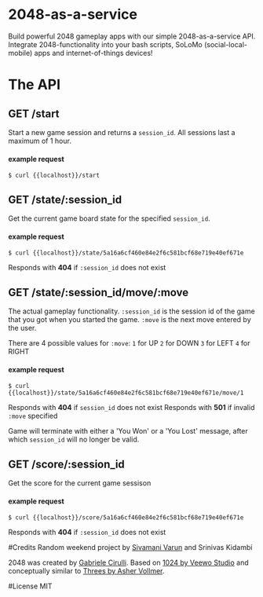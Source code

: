 2048-as-a-service
=================

Build powerful 2048 gameplay apps with our simple 2048-as-a-service API.
Integrate 2048-functionality into your bash scripts, SoLoMo (social-local-mobile) apps and
internet-of-things devices!


# The API


## GET /start

Start a new game session and returns a `session_id`.
All sessions last a maximum of 1 hour.


#### example request

    $ curl {{localhost}}/start


## GET /state/:session_id

Get the current game board state for the specified `session_id`.


#### example request

    $ curl {{localhost}}/state/5a16a6cf460e84e2f6c581bcf68e719e40ef671e

Responds with **404** if `:session_id` does not exist


## GET /state/:session_id/move/:move

The actual gameplay functionality.
`:session_id` is the session id of the game that you got when you started the game.
`:move` is the next move entered by the user.

There are 4 possible values for `:move`:
`1` for UP
`2` for DOWN
`3` for LEFT
`4` for RIGHT

#### example request

    $ curl {{localhost}}/state/5a16a6cf460e84e2f6c581bcf68e719e40ef671e/move/1

Responds with **404** if `session_id` does not exist
Responds with **501** if invalid `:move` specified

Game will terminate with either a 'You Won' or a 'You Lost' message, after which
`session_id` will no longer be valid.


## GET /score/:session_id

Get the score for the current game sessison

#### example request

    $ curl {{localhost}}/score/5a16a6cf460e84e2f6c581bcf68e719e40ef671e

Responds with **404** if `:session_id` does not exist


#Credits
Random weekend project by [Sivamani Varun](http://www.netvarun.com/) and Srinivas Kidambi

2048 was created by [Gabriele Cirulli](http://gabrielecirulli.com). Based on [1024 by Veewo Studio](https://itunes.apple.com/us/app/1024!/id823499224) and conceptually similar to [Threes by Asher Vollmer](http://asherv.com/threes/).

#License
MIT

